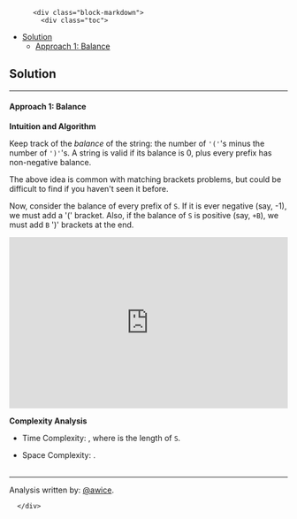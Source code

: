 <div class="article-body">
        
          <div class="block-markdown">
            <div class="toc">
<ul>
<li><a href="#solution">Solution</a><ul>
<li><a href="#approach-1-balance">Approach 1: Balance</a></li>
</ul>
</li>
</ul>
</div>
<h2 id="solution">Solution</h2>
<hr>
<h4 id="approach-1-balance">Approach 1: Balance</h4>
<p><strong>Intuition and Algorithm</strong></p>
<p>Keep track of the <em>balance</em> of the string: the number of <code>'('</code>'s minus the number of <code>')'</code>'s.  A string is valid if its balance is 0, plus every prefix has non-negative balance.</p>
<p>The above idea is common with matching brackets problems, but could be difficult to find if you haven't seen it before.</p>
<p>Now, consider the balance of every prefix of <code>S</code>.  If it is ever negative (say, -1), we must add a '(' bracket.  Also, if the balance of <code>S</code> is positive (say, <code>+B</code>), we must add <code>B</code> ')' brackets at the end.</p>
<iframe src="https://leetcode.com/playground/mbE7BCSV/shared" frameborder="0" width="100%" height="310" name="mbE7BCSV"></iframe>

<p><strong>Complexity Analysis</strong></p>
<ul>
<li>
<p>Time Complexity:  <script type="math/tex; mode=display">O(N)</script>, where <script type="math/tex; mode=display">N</script> is the length of <code>S</code>.</p>
</li>
<li>
<p>Space Complexity:  <script type="math/tex; mode=display">O(1)</script>.
<br>
<br></p>
</li>
</ul>
<hr>
<p>Analysis written by: <a href="https://leetcode.com/awice">@awice</a>.</p>
          </div>
        
      </div>